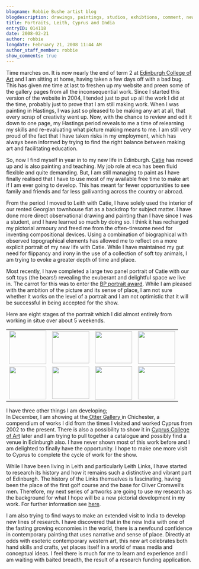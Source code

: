 ```yaml
---
blogname: Robbie Bushe artist blog
blogdescription: drawings, paintings, studios, exhibtions, comment, news as they happen to Robbie Bushe
title: Portraits, Leith, Cyprus and India
entryID: 014118
date: 2008-02-21
author: robbie
longdate: February 21, 2008 11:44 AM
author_staff_member: robbie
show_comments: true
---
```


<p>Time marches on. It is now nearly the end of term 2 at <a href="http://www.eca.ac.uk">Edinburgh College of Art</a> and I am sitting at home, having taken a few days off with a bad bug. This has given me time at last to freshen up my website and preen some of the gallery pages from all the inconsequential work. Since I started this version of the website in 2004, I tended just to put up all the work I did at the time, probably just to prove that I am still making work. When I was painting in Hastings, I was just so pleased to be making any art at all, that every scrap of creativity went up. Now, with the chance to review and edit it down to one page, my Hastings period reveals to me a time of relearning my skills and re-evaluating what picture making means to me. I am still very proud of the fact that I have taken risks in my employment, which has always been informed by trying to find the right balance between making art and facilitating education.</p>

<p>So, now I find myself in year in to my new life in Edinburgh. <a href="http://www.catharinedavison.co.uk">Catie</a> has moved up and is also painting and teaching. My job role at eca has been fluid flexible and quite demanding. But, I am still managing to paint as I have finally realised that I have to use most of my available free time to make art if I am ever going to develop. This has meant far fewer opportunities to see family and friends and far less gallivanting across the country or abroad.</p>

<p>From the period I moved to Leith with Catie, I have solely used the interior of our rented Georgian townhouse flat as a backdrop for subject matter. I have done more direct observational drawing and painting than I have since I was a student, and I have learned so much by doing so. I think it has recharged my pictorial armoury and freed me from the often-tiresome need for inventing compositional devices. Using a combination of biographical with observed topographical elements has allowed me to reflect on a more explicit portrait of my new life with Catie. While I have maintained my gut need for flippancy and irony in the use of a collection of soft toy animals, I am trying to evoke a greater depth of time and place.</p>

<p>Most recently, I have completed a large two panel portrait of Catie with our soft toys (the bears!) revealing the exuberant and delightful space we live in. The carrot for this was to enter the <a href="http://www.npg.org.uk/live/bpmenu.asp">BP portrait award</a>. While I am pleased with the ambition of the picture and its sense of place, I am not sure whether it works on the level of a portrait and I am not optimistic that it will be successful in being accepted for the show.</p>

<p>Here are eight stages of the portrait which I did almost entirely from working in situe over about 5 weekends.</p>

<table><tr><td><a href="http://mtengine.pumpernickle.net/mt_pages/robbiebushe/IMG_25992.html" onclick="window.open('http://mtengine.pumpernickle.net/mt_pages/robbiebushe/IMG_25992.html','popup','width=600,height=542,scrollbars=no,resizable=no,toolbar=no,directories=no,location=no,menubar=no,status=no,left=0,top=0'); return false"><img src="http://mtengine.pumpernickle.net/mt_pages/robbiebushe/IMG_2599-thumb.jpg" width="100" height="90" alt="" /></a></td><td><a href="http://mtengine.pumpernickle.net/mt_pages/robbiebushe/IMG_26061.html" onclick="window.open('http://mtengine.pumpernickle.net/mt_pages/robbiebushe/IMG_26061.html','popup','width=600,height=520,scrollbars=no,resizable=no,toolbar=no,directories=no,location=no,menubar=no,status=no,left=0,top=0'); return false"><img src="http://mtengine.pumpernickle.net/mt_pages/robbiebushe/IMG_2606-thumb.jpg" width="100" height="86" alt="" /></a></td><td><a href="http://mtengine.pumpernickle.net/mt_pages/robbiebushe/IMG_2608.html" onclick="window.open('http://mtengine.pumpernickle.net/mt_pages/robbiebushe/IMG_2608.html','popup','width=600,height=521,scrollbars=no,resizable=no,toolbar=no,directories=no,location=no,menubar=no,status=no,left=0,top=0'); return false"><img src="http://mtengine.pumpernickle.net/mt_pages/robbiebushe/IMG_2608-thumb.jpg" width="100" height="86" alt="" /></a></td><td><a href="http://mtengine.pumpernickle.net/mt_pages/robbiebushe/IMG_2611.html" onclick="window.open('http://mtengine.pumpernickle.net/mt_pages/robbiebushe/IMG_2611.html','popup','width=600,height=528,scrollbars=no,resizable=no,toolbar=no,directories=no,location=no,menubar=no,status=no,left=0,top=0'); return false"><img src="http://mtengine.pumpernickle.net/mt_pages/robbiebushe/IMG_2611-thumb.jpg" width="100" height="88" alt="" /></a></td></tr><tr><td><a href="http://mtengine.pumpernickle.net/mt_pages/robbiebushe/IMG_2636.html" onclick="window.open('http://mtengine.pumpernickle.net/mt_pages/robbiebushe/IMG_2636.html','popup','width=600,height=533,scrollbars=no,resizable=no,toolbar=no,directories=no,location=no,menubar=no,status=no,left=0,top=0'); return false"><img src="http://mtengine.pumpernickle.net/mt_pages/robbiebushe/IMG_2636-thumb.jpg" width="100" height="88" alt="" /></a></td><td><a href="http://mtengine.pumpernickle.net/mt_pages/robbiebushe/IMG_2643.html" onclick="window.open('http://mtengine.pumpernickle.net/mt_pages/robbiebushe/IMG_2643.html','popup','width=600,height=526,scrollbars=no,resizable=no,toolbar=no,directories=no,location=no,menubar=no,status=no,left=0,top=0'); return false"><img src="http://mtengine.pumpernickle.net/mt_pages/robbiebushe/IMG_2643-thumb.jpg" width="100" height="87" alt="" /></a></td><td><a href="http://mtengine.pumpernickle.net/mt_pages/robbiebushe/IMG_2666.html" onclick="window.open('http://mtengine.pumpernickle.net/mt_pages/robbiebushe/IMG_2666.html','popup','width=600,height=542,scrollbars=no,resizable=no,toolbar=no,directories=no,location=no,menubar=no,status=no,left=0,top=0'); return false"><img src="http://mtengine.pumpernickle.net/mt_pages/robbiebushe/IMG_2666-thumb.jpg" width="100" height="90" alt="" /></a></td><td><a href="http://mtengine.pumpernickle.net/mt_pages/robbiebushe/IMG_2679.html" onclick="window.open('http://mtengine.pumpernickle.net/mt_pages/robbiebushe/IMG_2679.html','popup','width=600,height=539,scrollbars=no,resizable=no,toolbar=no,directories=no,location=no,menubar=no,status=no,left=0,top=0'); return false"><img src="http://mtengine.pumpernickle.net/mt_pages/robbiebushe/IMG_2679-thumb.jpg" width="100" height="89" alt="" /></a></td></tr></table>

<p>I have three other things I am developing;<br />
In December, I am showing at the<a href="http://www.chiuni.ac.uk/ottergallery/index.cfm"> Otter Gallery </a>in Chichester, a compendium of works I did from the times I visited and worked Cyprus from 2002 to the present. There is also a possibility to show it in <a href="http://www.artcyprus.org/">Cyprus College of Art</a> later and I am trying to pull together a catalogue and possibly find a venue in Edinburgh also. I have never shown most of this work before and I am delighted to finally have the opportunity. I hope to make one more visit to Cyprus to complete the cycle of work for the show.</p>

<p>While I have been living in Leith and particularly Leith Links, I have started to research its history and how it remains such a distinctive and vibrant part of Edinburgh. The history of the Links themselves is fascinating, having been the place of the first golf course and the base for Oliver Cromwell’s men. Therefore, my next series of artworks are going to use my research as the background for what I hope will be a new pictorial development in my work. For further information see <a href="http://www.leithhistory.co.uk/">here</a>.</p>

<p>I am also trying to find ways to make an extended visit to India to develop new lines of research. I have discovered that in the new India with one of the fasting growing economies in the world, there is a newfound confidence in contemporary painting that uses narrative and sense of place. Directly at odds with esoteric contemporary western art, this new art celebrates both hand skills and crafts, yet places itself in a world of mass media and conceptual ideas. I feel there is much for me to learn and experience and I am waiting with baited breadth, the result of a research funding application.</p>

